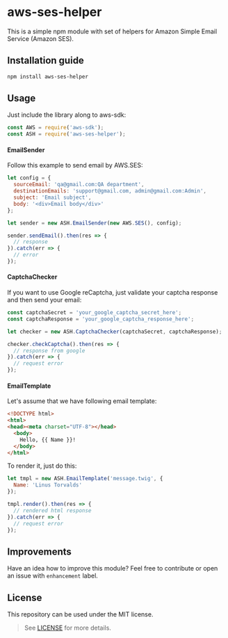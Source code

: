 # aws-ses-helper

This is a simple npm module with set of helpers for Amazon Simple Email Service (Amazon SES). 

## Installation guide


```bash
npm install aws-ses-helper
```

## Usage

Just include the library along to aws-sdk:

```javascript
const AWS = require('aws-sdk');
const ASH = require('aws-ses-helper');
```

#### EmailSender

Follow this example to send email by AWS.SES: 

```javascript
let config = {
  sourceEmail: 'qa@gmail.com:QA department',
  destinationEmails: 'support@gmail.com, admin@gmail.com:Admin',
  subject: 'Email subject',
  body: '<div>Email body</div>'
};

let sender = new ASH.EmailSender(new AWS.SES(), config);

sender.sendEmail().then(res => {
  // response 
}).catch(err => {
  // error
});
```

#### CaptchaChecker

If you want to use Google reCaptcha, just validate your captcha response and then send your email:

```javascript
const captchaSecret = 'your_google_captcha_secret_here';
const captchaResponse = 'your_google_captcha_response_here';

let checker = new ASH.CaptchaChecker(captchaSecret, captchaResponse);

checker.checkCaptcha().then(res => {
  // response from google
}).catch(err => {
  // request error
});
```

#### EmailTemplate

Let's assume that we have following email template:
 
```html
<!DOCTYPE html>
<html>
<head><meta charset="UTF-8"></head>
  <body>
    Hello, {{ Name }}!
  </body>
</html>
```

To render it, just do this:

```javascript
let tmpl = new ASH.EmailTemplate('message.twig', {
  Name: 'Linus Torvalds'
});

tmpl.render().then(res => {
  // rendered html response
}).catch(err => {
  // request error
});
```

## Improvements

Have an idea how to improve this module? 
Feel free to contribute or open an issue with `enhancement` label.

## License

This repository can be used under the MIT license.
> See [LICENSE][1] for more details.

[1]: https://en.wikipedia.org/wiki/MIT_License

